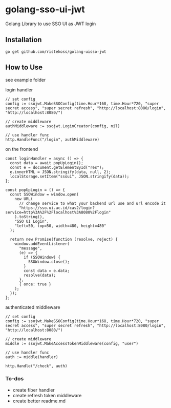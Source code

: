 # golang-sso-ui-jwt

Golang Library to use SSO UI as JWT login

## Installation

`go get github.com/ristekoss/golang-uisso-jwt`

## How to Use
see example folder


login handler
```
// set config
config := ssojwt.MakeSSOConfig(time.Hour*168, time.Hour*720, "super secret access", "super secret refresh", "http://localhost:8080/login", "http://localhost:8080/")

// create middleware
authMiddleware := ssojwt.LoginCreator(config, nil)

// use handler func
http.HandleFunc("/login", authMiddleware)
```

on the frontend
```
const loginHandler = async () => {
  const data = await popUpLogin();
  const e = document.getElementById("res");
  e.innerHTML = JSON.stringify(data, null, 2);
  localStorage.setItem("ssoui", JSON.stringify(data));
};

const popUpLogin = () => {
  const SSOWindow = window.open(
    new URL(
      // change service to what your backend url use and url encode it
      "https://sso.ui.ac.id/cas2/login?service=http%3A%2F%2Flocalhost%3A8080%2Flogin"
    ).toString(),
    "SSO UI Login",
    "left=50, top=50, width=480, height=480"
  );

  return new Promise(function (resolve, reject) {
    window.addEventListener(
      "message",
      (e) => {
        if (SSOWindow) {
          SSOWindow.close();
        }
        const data = e.data;
        resolve(data);
      },
      { once: true }
    );
  });
};

```

authenticated middleware
```
// set config
config := ssojwt.MakeSSOConfig(time.Hour*168, time.Hour*720, "super secret access", "super secret refresh", "http://localhost:8080/login", "http://localhost:8080/")

// create middleware
middle := ssojwt.MakeAccessTokenMiddleware(config, "user")

// use handler func
auth := middle(handler)

http.Handle("/check", auth)
```
### To-dos

- create fiber handler
- create refresh token middleware
- create better readme.md
